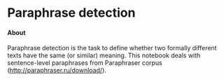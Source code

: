 # Paraphrase detection
#### About
Paraphrase detection is the task to define whether two formally different texts have the same (or similar) meaning.
This notebook deals with sentence-level paraphrases from Paraphraser corpus (http://paraphraser.ru/download/).

